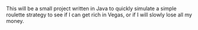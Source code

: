 This will be a small project written in Java to quickly simulate a simple roulette strategy to see if I can get rich in Vegas, or if I will slowly lose all my money.
